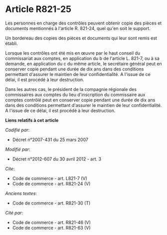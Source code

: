 # Article R821-25

Les personnes en charge des contrôles peuvent obtenir copie des pièces et documents mentionnés à l'article R. 821-24, quel
qu'en soit le support. 

Un bordereau des copies des pièces et documents qui leur sont remis est établi. 

Lorsque les contrôles ont été mis en œuvre par le haut conseil du commissariat aux comptes, en application du b de l'article
L. 821-7, ou à sa demande, en application du c du même article, le secrétaire général peut en conserver copie pendant une
durée de dix ans dans des conditions permettant d'assurer le maintien de leur confidentialité. A l'issue de ce délai, il est
procédé à leur destruction. 

Dans les autres cas, le président de la compagnie régionale des commissaires aux comptes du lieu d'inscription du commissaire
aux comptes contrôlé peut en conserver copie pendant une durée de dix ans dans des conditions permettant d'assurer le
maintien de leur confidentialité. A l'issue de ce délai, il est procédé à leur destruction.

**Liens relatifs à cet article**

_Codifié par_:

  - Décret n°2007-431 du 25 mars 2007

_Modifié par_:

  - Décret n°2012-607 du 30 avril 2012 - art. 3

_Cite_:

  - Code de commerce - art. L821-7 (V)
  - Code de commerce - art. R821-24 (V)

_Anciens textes_:

  - Code de commerce - art. R821-30 (T)

_Cité par_:

  - Code de commerce - art. R821-46 (V)
  - Code de commerce - art. R821-63 (V)
